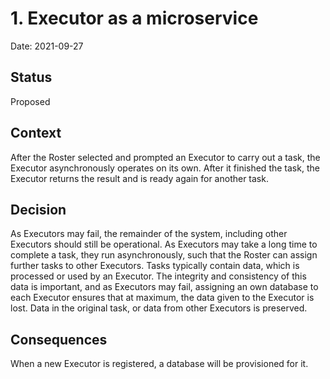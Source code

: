 # 1. Executor as a microservice

Date: 2021-09-27

## Status

Proposed

## Context

After the Roster selected and prompted an Executor to carry out a task, the Executor asynchronously operates on its own. After it finished the task, the Executor returns the result and is ready again for another task.

## Decision

As Executors may fail, the remainder of the system, including other Executors should still be operational.
As Executors may take a long time to complete a task, they run asynchronously, such that the Roster can assign further tasks to other Executors.
Tasks typically contain data, which is processed or used by an Executor. The integrity and consistency of this data is important, and as Executors may fail, assigning an own database to each Executor ensures that at maximum, the data given to the Executor is lost. Data in the original task, or data from other Executors is preserved.

## Consequences

When a new Executor is registered, a database will be provisioned for it.